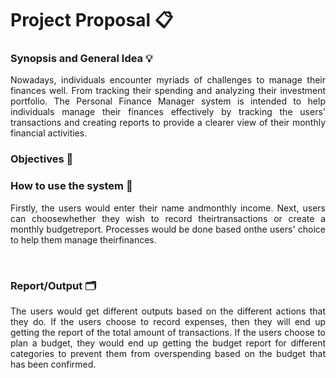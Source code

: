 # Project Proposal 📋
### Synopsis and General Idea 💡
<p align="justify"> 
Nowadays, individuals encounter myriads of challenges to manage their finances well. From tracking their spending and analyzing their investment portfolio. The Personal Finance Manager system is intended to help individuals manage their finances effectively by tracking the users' transactions and creating reports to provide a clearer view of their monthly financial activities. 
</p>

### Objectives 🔮

### How to use the system 📝

<p align="justify"> 
Firstly, the users would enter their name andmonthly income. Next, users can choosewhether they wish to record theirtransactions or create a monthly budgetreport. Processes would be done based onthe users' choice to help them manage theirfinances.</p><br>


### Report/Output 🗂


 <p align="justify"> 
The users would get different outputs based on the different actions that they do. If the users choose to record expenses, then they will end up getting the report of the total amount of transactions. If the users choose to plan a budget, they would end up getting the budget report for different categories to prevent them from overspending based on the budget that has been confirmed. </p>
